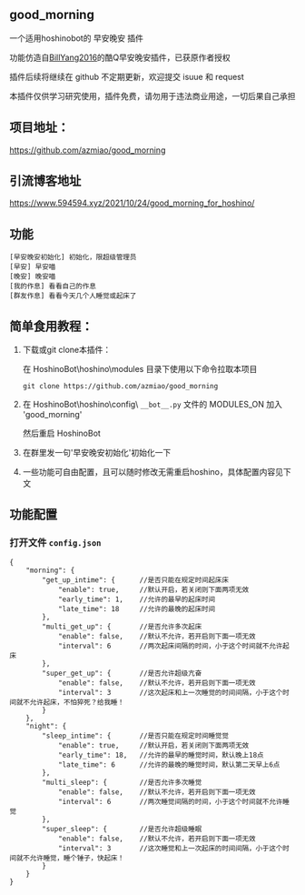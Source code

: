 ## good_morning

一个适用hoshinobot的 早安晚安 插件

功能仿造自[BillYang2016](https://github.com/BillYang2016)的酷Q早安晚安插件，已获原作者授权

插件后续将继续在 github 不定期更新，欢迎提交 isuue 和 request

本插件仅供学习研究使用，插件免费，请勿用于违法商业用途，一切后果自己承担

## 项目地址：

https://github.com/azmiao/good_morning

## 引流博客地址

https://www.594594.xyz/2021/10/24/good_morning_for_hoshino/

## 功能

```
[早安晚安初始化] 初始化，限超级管理员
[早安] 早安喵
[晚安] 晚安喵
[我的作息] 看看自己的作息
[群友作息] 看看今天几个人睡觉或起床了
```

## 简单食用教程：

1. 下载或git clone本插件：

    在 HoshinoBot\hoshino\modules 目录下使用以下命令拉取本项目
    ```
    git clone https://github.com/azmiao/good_morning
    ```

2. 在 HoshinoBot\hoshino\config\ `__bot__.py` 文件的 MODULES_ON 加入 'good_morning'

    然后重启 HoshinoBot

3. 在群里发一句'早安晚安初始化'初始化一下

4. 一些功能可自由配置，且可以随时修改无需重启hoshino，具体配置内容见下文

## 功能配置

### 打开文件 `config.json`

```
{
    "morning": {
        "get_up_intime": {      //是否只能在规定时间起床床
            "enable": true,     //默认开启，若关闭则下面两项无效
            "early_time": 1,    //允许的最早的起床时间
            "late_time": 18     //允许的最晚的起床时间
        },
        "multi_get_up": {       //是否允许多次起床
            "enable": false,    //默认不允许，若开启则下面一项无效
            "interval": 6       //两次起床间隔的时间，小于这个时间就不允许起床
        },
        "super_get_up": {       //是否允许超级亢奋
            "enable": false,    //默认不允许，若开启则下面一项无效
            "interval": 3       //这次起床和上一次睡觉的时间间隔，小于这个时间就不允许起床，不怕猝死？给我睡！
        }
    },
    "night": {
        "sleep_intime": {       //是否只能在规定时间睡觉觉
            "enable": true,     //默认开启，若关闭则下面两项无效
            "early_time": 18,   //允许的最早的睡觉时间，默认晚上18点
            "late_time": 6      //允许的最晚的睡觉时间，默认第二天早上6点
        },
        "multi_sleep": {        //是否允许多次睡觉
            "enable": false,    //默认不允许，若开启则下面一项无效
            "interval": 6       //两次睡觉间隔的时间，小于这个时间就不允许睡觉
        },
        "super_sleep": {        //是否允许超级睡眠
            "enable": false,    //默认不允许，若开启则下面一项无效
            "interval": 3       //这次睡觉和上一次起床的时间间隔，小于这个时间就不允许睡觉，睡个锤子，快起床！
        }
    }
}
```
